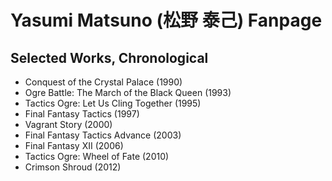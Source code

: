 # Yasumi Matsuno (松野 泰己) Fanpage

## Selected Works, Chronological

* Conquest of the Crystal Palace (1990)
* Ogre Battle: The March of the Black Queen (1993)
* Tactics Ogre: Let Us Cling Together (1995)
* Final Fantasy Tactics (1997)
* Vagrant Story (2000)
* Final Fantasy Tactics Advance (2003)
* Final Fantasy XII (2006)
* Tactics Ogre: Wheel of Fate (2010)
* Crimson Shroud (2012)
